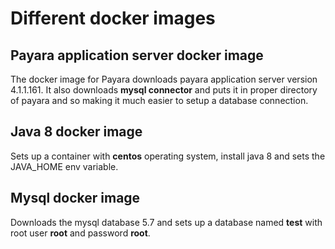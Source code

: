 # Different docker images
## Payara application server docker image
The docker image for Payara downloads payara application server version 4.1.1.161. 
It also downloads **mysql connector** and puts it in proper directory of payara and so making it much easier to setup a database connection.

## Java 8 docker image
Sets up a container with **centos** operating system, install java 8 and sets the JAVA_HOME env variable.

## Mysql docker image
Downloads the mysql database 5.7 and sets up a database named **test** with root user **root** and password **root**.
